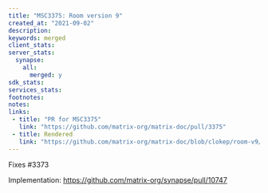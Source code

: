 ```yaml
---
title: "MSC3375: Room version 9"
created_at: "2021-09-02"
description:
keywords: merged
client_stats:
server_stats:
  synapse:
    all:
      merged: y
sdk_stats:
services_stats:
footnotes:
notes:
links:
 - title: "PR for MSC3375"
   link: "https://github.com/matrix-org/matrix-doc/pull/3375"
 - title: Rendered
   link: "https://github.com/matrix-org/matrix-doc/blob/clokep/room-v9/proposals/3375-room-v9.md"
---
```


Fixes #3373

Implementation: https://github.com/matrix-org/synapse/pull/10747

